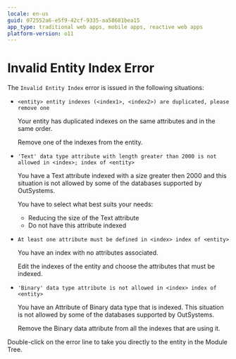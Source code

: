 ```yaml
---
locale: en-us
guid: 072552a6-e5f9-42cf-9335-aa58681bea15
app_type: traditional web apps, mobile apps, reactive web apps
platform-version: o11
---
```


# Invalid Entity Index Error

The `Invalid Entity Index` error is issued in the following situations:

* `<entity> entity indexes (<index1>, <index2>) are duplicated, please remove one`
  
    Your entity has duplicated indexes on the same attributes and in the same order.

    Remove one of the indexes from the entity.

* `'Text' data type attribute with length greater than 2000 is not allowed in <index>; index of <entity>`
  
    You have a Text attribute indexed with a size greater then 2000 and this situation is not allowed by some of the databases supported by OutSystems.

    You have to select what best suits your needs: 
    
    * Reducing the size of the Text attribute
    * Do not have this attribute indexed

* `At least one attribute must be defined in <index> index of <entity>`
  
    You have an index with no attributes associated.

    Edit the indexes of the entity and choose the attributes that must be indexed.

* `'Binary' data type attribute is not allowed in <index> index of <entity>`
  
    You have an Attribute of Binary data type that is indexed. This situation is not allowed by some of the databases supported by OutSystems.

    Remove the Binary data attribute from all the indexes that are using it.

Double-click on the error line to take you directly to the entity in the Module Tree.
